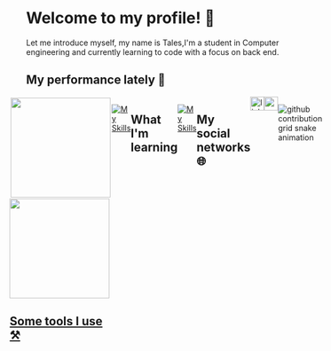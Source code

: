 # Welcome to my profile! 🎉

Let me introduce myself, my name is Tales,I'm a student in Computer engineering and currently learning to code with a focus on back end.

## My performance lately 💪

<div style="display:flex;justify-content:center;">
  <a href="https://github.com/TalesCouti" target="_blank">
  <img style="margin:2px;" height="180em" src="https://github-readme-stats-git-masterrstaa-rickstaa.vercel.app/api?username=TalesCouti&show_icons=true&theme=github_dark&include_all_commits=true&count_private=true"/>
  <img  height="180em" src="https://github-readme-stats-git-masterrstaa-rickstaa.vercel.app/api/top-langs/?username=TalesCouti&layout=compact&langs_count=7&theme=github_dark"/>


## Some tools I use ⚒️

[![My Skills](https://skillicons.dev/icons?i=py,vscode,js,nodejs,potgresql,react)](https://github.com/TalesCouti?tab=repositories)

## What I'm learning
[![My Skills](https://skillicons.dev/icons?i=html,css,mongodb)](https://github.com/TalesCouti?tab=repositories)

## My social networks 🌐

<a href="https://www.linkedin.com/in/tales-coutinho-carlos-aa4a38233/" target="_blank">
  <img src="https://img.shields.io/static/v1?message=LinkedIn&logo=linkedin&label=&color=0077B5&logoColor=white&labelColor=&style=for-the-badge" height="25" alt="linkedin logo"  />
</a>


<a href="mailto:talescouti40@gmail.com" target="_blank">
  <img src="https://img.shields.io/static/v1?message=Email&logo=gmail&label=&color=ff0000&logoColor=white&labelColor=&style=for-the-badge" height="25" alt="gmail logo"  />
</a>

![github contribution grid snake animation](https://raw.githubusercontent.com/TalesCouti/TalesCouti/output/github-contribution-grid-snake-dark.svg#gh-dark-mode-only)

    

